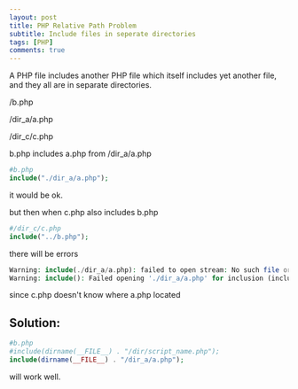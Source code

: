 ```yaml
---
layout: post
title: PHP Relative Path Problem
subtitle: Include files in seperate directories
tags: [PHP]
comments: true
---
```


A PHP file includes another PHP file which itself includes yet another file, and they all are in separate directories.

/b.php

/dir_a/a.php

/dir_c/c.php

b.php includes a.php from /dir_a/a.php

```php
#b.php
include("./dir_a/a.php");
```
it would be ok.

but then when c.php also includes b.php 
```php
#/dir_c/c.php
include("../b.php");
```
there will be errors
```php
Warning: include(./dir_a/a.php): failed to open stream: No such file or directory in ...
Warning: include(): Failed opening './dir_a/a.php' for inclusion (include_path='.:') in ....
```
since c.php doesn't know where a.php located
 
 ## Solution:

```php
#b.php
#include(dirname(__FILE__) . "/dir/script_name.php");
include(dirname(__FILE__) . "/dir_a/a.php");
```
will work well.
